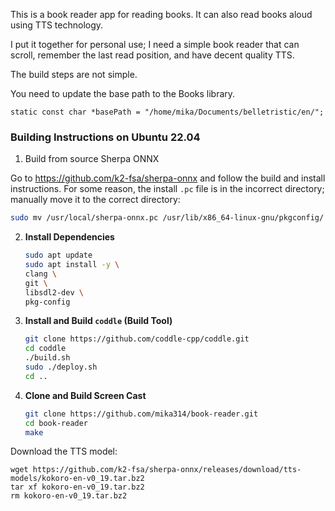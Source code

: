 This is a book reader app for reading books. It can also read books aloud using TTS technology.

I put it together for personal use; I need a simple book reader that can scroll, remember the last read position, and have decent quality TTS.

The build steps are not simple.

You need to update the base path to the Books library.
```
static const char *basePath = "/home/mika/Documents/belletristic/en/";
```

### **Building Instructions on Ubuntu 22.04**

1. Build from source Sherpa ONNX

Go to <https://github.com/k2-fsa/sherpa-onnx> and follow the build and install instructions. For some reason, the install `.pc` file is in the incorrect directory; manually move it to the correct directory:

```bash
sudo mv /usr/local/sherpa-onnx.pc /usr/lib/x86_64-linux-gnu/pkgconfig/
```

2. **Install Dependencies**
   ```bash
   sudo apt update
   sudo apt install -y \
   clang \
   git \
   libsdl2-dev \
   pkg-config
   ```

3. **Install and Build `coddle` (Build Tool)**
   ```bash
   git clone https://github.com/coddle-cpp/coddle.git
   cd coddle
   ./build.sh
   sudo ./deploy.sh
   cd ..
   ```

4. **Clone and Build Screen Cast**
   ```bash
   git clone https://github.com/mika314/book-reader.git
   cd book-reader
   make
   ```


Download the TTS model:
```
wget https://github.com/k2-fsa/sherpa-onnx/releases/download/tts-models/kokoro-en-v0_19.tar.bz2
tar xf kokoro-en-v0_19.tar.bz2
rm kokoro-en-v0_19.tar.bz2
```
